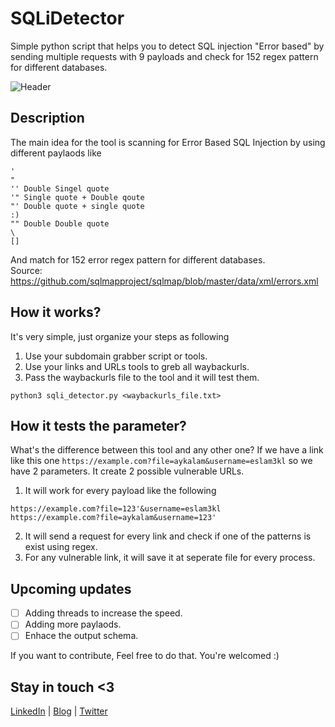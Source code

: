 # SQLiDetector
Simple python script that helps you to detect SQL injection "Error based" by sending multiple requests with 9 payloads and check for 152 regex pattern for different databases.

![Header](https://github.com/eslam3kl/SQLiDetector/blob/main/SCREENSHOT.png)

## Description
The main idea for the tool is scanning for Error Based SQL Injection by using different paylaods like
```
' 
"
'' Double Singel quote
'" Single quote + Double qoute
"' Double quote + single quote
:) 
"" Double Double quote
\
[]
```
And match for 152 error regex pattern for different databases. <br />
Source: https://github.com/sqlmapproject/sqlmap/blob/master/data/xml/errors.xml

## How it works? 
It's very simple, just organize your steps as following
1. Use your subdomain grabber script or tools. 
2. Use your links and URLs tools to greb all waybackurls. 
3. Pass the waybackurls file to the tool and it will test them. 
```
python3 sqli_detector.py <waybackurls_file.txt>
```

## How it tests the parameter? 
What's the difference between this tool and any other one? 
If we have a link like this one `https://example.com?file=aykalam&username=eslam3kl` so we have 2 parameters. It create 2 possible vulnerable URLs. 
1. It will work for every payload like the following 
```
https://example.com?file=123'&username=eslam3kl
https://example.com?file=aykalam&username=123'
```
2. It will send a request for every link and check if one of the patterns is exist using regex. 
3. For any vulnerable link, it will save it at seperate file for every process. 

## Upcoming updates
- [ ] Adding threads to increase the speed.
- [ ] Adding more paylaods.
- [ ] Enhace the output schema. 

If you want to contribute, Feel free to do that. You're welcomed :)

## Stay in touch <3 
[LinkedIn](https://www.linkedin.com/in/eslam3kl/) | [Blog](https://eslam3kl.medium.com/)  |  [Twitter](https://twitter.com/eslam3kll)
